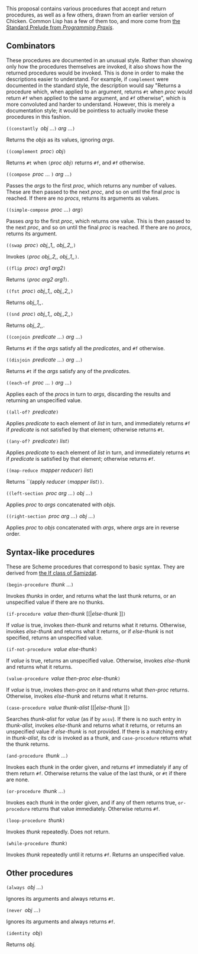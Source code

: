 This proposal contains various procedures that accept and return procedures, as well as a few others, drawn from an earlier version of Chicken.  Common Lisp has a few of them too, and more come from [the Standard Prelude from *Programming Praxis*](http://programmingpraxis.com/contents/standard-prelude/).


## Combinators

These procedures are documented in an unusual style.  Rather than showing only how the procedures themselves are invoked, it also shows how the returned procedures would be invoked.  This is done in order to make the descriptions easier to understand.  For example, if `complement` were documented in the standard style, the description would say "Returns a procedure which, when applied to an argument, returns `#t` when *proc* would return `#f` when applied to the same argument, and `#f` otherwise", which is more convoluted and harder to understand.  However, this is merely a documentation style; it would be pointless to actually invoke these procedures in this fashion.

`((constantly `*obj* ...`)` *arg* ...`)`

Returns the *objs* as its values, ignoring *args*.

`((complement `*proc*`)` *obj*`)`

Returns `#t` when `(`*proc obj*`)` returns `#f`, and `#f` otherwise.

`((compose `*proc* ... `)` *arg* ...`)`

Passes the *args* to the first *proc*, which returns any number of values.  These are then passed to the next *proc*, and so on until the final *proc* is reached.  If there are no *procs*, returns its arguments as values.

`((simple-compose `*proc* ...`)` *arg*`)`

Passes *arg* to the first *proc*, which returns one value.  This is then passed to the next *proc*, and so on until the final *proc* is reached.  If there are no *procs*, returns its argument.

`((swap `*proc*`)` *obj,,1,, obj,,2,,*`)`

Invokes `(`*proc obj,,2,, obj,,1,,*`)`.

`((flip `*proc*`)` *arg1 arg2*`)`

Returns `(`*proc arg2 arg1*`)`.

`((fst `*proc*`)` *obj,,1,, obj,,2,,*`)`

Returns *obj,,1,,*.

`((snd `*proc*`)` *obj,,1,, obj,,2,,*`)`

Returns *obj,,2,,*.

`((conjoin `*predicate* ...`)` *arg* ...`)`

Returns `#t` if the *args* satisfy all the *predicates*, and `#f` otherwise.

`((disjoin `*predicate* ...`)` *arg* ...`)`

Returns `#t` if the *args* satisfy any of the *predicate*s.

`((each-of `*proc* ... `)` *arg* ...`)`

Applies each of the *proc*s in turn to *args*, discarding the results and returning an unspecified value.

`((all-of? `*predicate*`)`

Applies *predicate* to each element of *list* in turn, and immediately returns `#f` if *predicate* is not satisfied by that element; otherwise returns `#t`.

`((any-of? `*predicate*`)` *list*`)`

Applies *predicate* to each element of *list* in turn, and immediately returns `#t` if *predicate* is satisfied by that element; otherwise returns `#f`.

`((map-reduce `*mapper reducer*`)` *list*`)`

Returns ``(apply *reducer* `(`*mapper list*`))`.

`((left-section `*proc arg* ...`)` *obj* ...`)`

Applies *proc* to *args* concatenated with *objs*.

`((right-section `*proc arg* ...`)` *obj* ...`)`

Applies *proc* to *objs* concatenated with *args*, where *args* are in reverse order.

## Syntax-like procedures

These are Scheme procedures that correspond to basic syntax.  They are derived from [the If class of Samizdat](https://github.com/danfuzz/samizdat/blob/master/doc/library-guide/If.md).

`(begin-procedure `*thunk* ...`)`

Invokes *thunks* in order, and returns what the last thunk returns, or an unspecified value if there are no thunks.

`(if-procedure `*value then-thunk* [[|*else-thunk* ]]`)`

If *value* is true, invokes *then-thunk* and returns what it returns.  Otherwise, invokes *else-thunk* and returns what it returns, or if *else-thunk* is not specified, returns an unspecified value.

`(if-not-procedure `*value else-thunk*`)`

If *value* is true, returns an unspecified value.  Otherwise, invokes *else-thunk* and returns what it returns.

`(value-procedure `*value then-proc else-thunk*`)`

If *value* is true, invokes *then-proc* on it and returns what *then-proc* returns.  Otherwise, invokes *else-thunk* and returns what it returns.

`(case-procedure `*value thunk-alist* [[|*else-thunk* ]]`)`

Searches *thunk-alist* for *value* (as if by `assv`).  If there is no such entry in *thunk-alist*, invokes *else-thunk* and returns what it returns, or returns an unspecified value if *else-thunk* is not provided.  If there is a matching entry in *thunk-alist*, its cdr is invoked as a thunk, and `case-procedure` returns what the thunk returns.

`(and-procedure `*thunk* ...`)`

Invokes each *thunk* in the order given, and returns `#f` immediately if any of them return `#f`.  Otherwise returns the value of the last thunk, or `#t` if there are none.

`(or-procedure `*thunk* ...`)`

Invokes each *thunk* in the order given, and if any of them returns true, `or-procedure` returns that value immediately.  Otherwise returns `#f`.

`(loop-procedure `*thunk*`)`

Invokes *thunk* repeatedly.  Does not return.

`(while-procedure `*thunk*`)`

Invokes *thunk* repeatedly until it returns `#f`.  Returns an unspecified value.


## Other procedures

`(always `*obj* ...`)`

Ignores its arguments and always returns `#t`.

`(never `*obj* ...`)`

Ignores its arguments and always returns `#f`.

`(identity `*obj*`)`

Returns *obj*.
